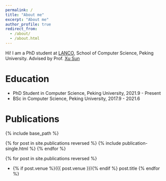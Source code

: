 ```yaml
---
permalink: /
title: "About me"
excerpt: "About me"
author_profile: true
redirect_from: 
  - /about/
  - /about.html
---
```


Hi! I am a PhD student at [LANCO](https://lancopku.github.io), School of Computer Science, Peking University. Advised by Prof. [Xu Sun](https://xusun.org)

Education
======
- PhD Student in Computer Science, Peking University, 2021.9 - Present
- BSc in Computer Science, Peking University, 2017.9 - 2021.6


Publications
======
{% include base_path %}

{% for post in site.publications reversed %}
  {% include publication-single.html %}
{% endfor %}

{% for post in site.publications reversed %}
  - {% if post.venue %}({{ post.venue }}){% endif %} post.title
{% endfor %}
